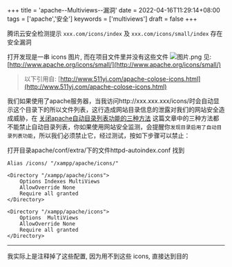 +++
title = 'apache--Multiviews--漏洞'
date = 2022-04-16T11:29:14+08:00
tags =  ['apache','安全']
keywords = ['multiviews']
draft = false
+++

腾讯云安全检测提示 `xxx.com/icons/index` 及 `xxx.com/icons/small/index` 存在安全漏洞

打开发现是一串 icons 图片, 而在项目文件里并没有这些文件
![图片.png](https://upload-images.jianshu.io/upload_images/4073481-cef30b4bbc8bb0fc.png?imageMogr2/auto-orient/strip%7CimageView2/2/w/1240)
见: [http://www.apache.org/icons/small/](http://www.apache.org/icons/small/)


> 以下引用自: [http://www.511yj.com/apache-colose-icons.html](http://www.511yj.com/apache-colose-icons.html)


我们如果使用了apache服务器，当我访问http://xxx.xxx.xxx/icons/时会自动显示这个目录下的所以文件列表，这行造成网站目录信息的泄露对我们的网站安全造成威胁，在 [关闭apache自动目录列表功能的三种方法](http://www.511yj.com/apache-down-listing.html) 这篇文章中的三种方法都不能禁止自动目录列表，你如果使用网站安全监测，会提醒你`发现目录启用了自动目录列表功能`，所以我们必须禁止它，经过测试，按如下步骤可以禁止：

打开目录apache/conf/extra/下的文件httpd-autoindex.conf
找到

```
Alias /icons/ "/xampp/apache/icons/"
 
<Directory "/xampp/apache/icons">
    Options Indexes MultiViews
    AllowOverride None
    Require all granted
</Directory>
```

```
<Directory "/xampp/apache/icons">
    Options  MultiViews
    AllowOverride None
    Require all granted
</Directory>
```


--- 
我实际上是注释掉了这些配置, 因为用不到这些 icons, 直接达到目的
